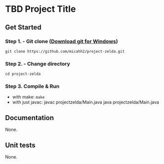 # TBD Project Title

## Get Started

### Step 1. - Git clone ([Download git for Windows](https://git-scm.com/downloads))

    git clone https://github.com/micahh2/project-zelda.git

### Step 2. - Change directory

    cd project-zelda

### Step 3. Compile & Run

- with make: `make`
- with just javac:
    javac projectzelda/Main.java
    java projectzelda/Main.java

## Documentation

None.

## Unit tests

None.
